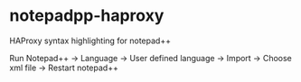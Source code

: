 # notepadpp-haproxy
HAProxy syntax highlighting for notepad++

Run Notepad++ -> Language -> User defined language -> Import -> Choose xml file -> Restart notepad++